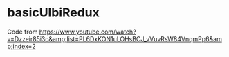 # basicUlbiRedux
Code from https://www.youtube.com/watch?v=Dzzeir85i3c&amp;list=PL6DxKON1uLOHsBCJ_vVuvRsW84VnqmPp6&amp;index=2
